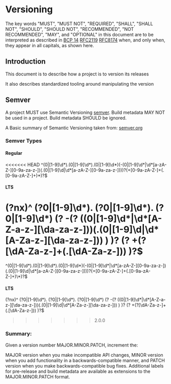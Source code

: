 <!-- SPD-License-Identifer: ${#LICENSE}  -->
<!-- COPYRIGHT 2020 - FREIGHTTRUST AND CLEARING CORPORATION, ALL RIGHTS RESERVED -->

# Versioning

The key words "MUST", "MUST NOT", "REQUIRED", "SHALL", "SHALL NOT", "SHOULD",
"SHOULD NOT", "RECOMMENDED", "NOT RECOMMENDED", "MAY", and "OPTIONAL" in this
document are to be interpreted as described in
[BCP 14](https://tools.ietf.org/html/bcp14)
[RFC2119](https://tools.ietf.org/html/rfc2119)
[RFC8174](https://tools.ietf.org/html/rfc8174) when, and only when, they appear
in all capitals, as shown here.

## Introduction

This document is to describe how a project is to version its releases

It also describes standardized tooling around manipulating the version

## Semver

A project MUST use Semantic Versioning [semver](https://semver.org). Build
metadata MAY NOT be used in a project. Build metadata SHOULD be ignored.

A Basic summary of Semantic Versioning taken from:
[semver.org](https://semver.org)

### Semver Types

#### Regular

<<<<<<< HEAD
^(0|[1-9]\d*).(0|[1-9]\d*).(0|[1-9]\d*)(-(0|[1-9]\d*|\d*[a-zA-Z-][0-9a-za-z-])(.(0|[1-9]\d|\d*[a-zA-Z-][0-9a-za-z-])))?(+[0-9a-zA-Z-]+(.[0-9a-zA-Z-]+)\*)?\$

#### LTS

(?nx)^ (?0|[1-9]\d*). (?0|[1-9]\d*). (?0|[1-9]\d*) (? -(?
((0|[1-9]\d*|\d*[A-Z-a-z-][\da-za-z-]))(.(0|[1-9]\d|\d*[A-Za-z-][\da-za-z-])) )
)? (? +(?[\dA-Za-z-]+(.[\dA-Za-z-])) )?\$
=======
^(0|[1-9]\d\*).(0|[1-9]\d\*).(0|[1-9]\d\*)(-(0|[1-9]\d\*|\d\*[a-zA-Z-][0-9a-za-z-])(.(0|[1-9]\d|\d\*[a-zA-Z-][0-9a-za-z-])))?(+[0-9a-zA-Z-]+(.[0-9a-zA-Z-]+)\\*)?\$

#### LTS

(?nx)^ (?0|[1-9]\d\*). (?0|[1-9]\d\*). (?0|[1-9]\d\*) (? -(?
((0|[1-9]\d\*|\d\*[A-Z-a-z-][\da-za-z-]))(.(0|[1-9]\d|\d\*[A-Za-z-][\da-za-z-]))
) )? (? +(?[\dA-Za-z-]+(.[\dA-Za-z-])) )?\$
>>>>>>> 2.0.0

### Summary:

Given a version number MAJOR.MINOR.PATCH, increment the:

MAJOR version when you make incompatible API changes, MINOR version when you add
functionality in a backwards-compatible manner, and PATCH version when you make
backwards-compatible bug fixes. Additional labels for pre-release and build
metadata are available as extensions to the MAJOR.MINOR.PATCH format.
